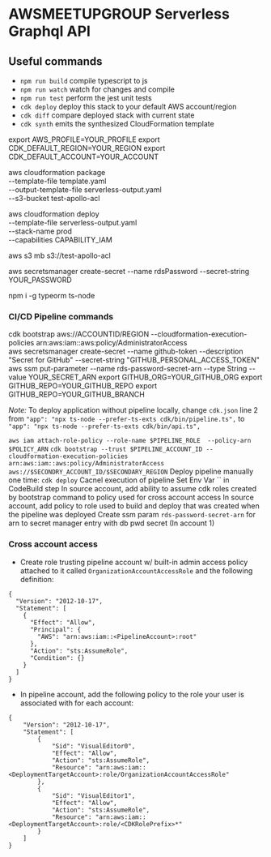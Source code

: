 # AWSMEETUPGROUP Serverless Graphql API

## Useful commands

- `npm run build` compile typescript to js
- `npm run watch` watch for changes and compile
- `npm run test` perform the jest unit tests
- `cdk deploy` deploy this stack to your default AWS account/region
- `cdk diff` compare deployed stack with current state
- `cdk synth` emits the synthesized CloudFormation template

export AWS_PROFILE=YOUR_PROFILE
export CDK_DEFAULT_REGION=YOUR_REGION
export CDK_DEFAULT_ACCOUNT=YOUR_ACCOUNT

aws cloudformation package \
 --template-file template.yaml \
 --output-template-file serverless-output.yaml \
 --s3-bucket test-apollo-acl

aws cloudformation deploy \
 --template-file serverless-output.yaml \
 --stack-name prod \
 --capabilities CAPABILITY_IAM

aws s3 mb s3://test-apollo-acl 

aws secretsmanager create-secret --name rdsPassword --secret-string YOUR_PASSWORD

npm i -g typeorm ts-node

### CI/CD Pipeline commands

cdk bootstrap aws://ACCOUNTID/REGION --cloudformation-execution-policies arn:aws:iam::aws:policy/AdministratorAccess  
aws secretsmanager create-secret --name github-token --description "Secret for GitHub" --secret-string "GITHUB_PERSONAL_ACCESS_TOKEN"
aws ssm put-parameter --name rds-password-secret-arn --type String --value YOUR_SECRET_ARN
export GITHUB_ORG=YOUR_GITHUB_ORG
export GITHUB_REPO=YOUR_GITHUB_REPO
export GITHUB_REPO=YOUR_GITHUB_BRANCH

*Note:* To deploy application without pipeline locally, change `cdk.json` line 2 from `"app": "npx ts-node --prefer-ts-exts cdk/bin/pipeline.ts",` to `"app": "npx ts-node --prefer-ts-exts cdk/bin/api.ts",` 




`aws iam attach-role-policy --role-name $PIPELINE_ROLE  --policy-arn $POLICY_ARN`
`cdk bootstrap --trust $PIPELINE_ACCOUNT_ID --cloudformation-execution-policies arn:aws:iam::aws:policy/AdministratorAccess aws://$SECONDRY_ACCOUNT_ID/$SECONDARY_REGION`
Deploy pipeline manually one time: `cdk deploy`
Cacnel execution of pipeline
Set Env Var `` in CodeBuild step
In source account, add ability to assume cdk roles created by bootstrap command to policy used for cross account access
In source account, add policy to role used to build and deploy that was created when the pipeline was deployed
Create ssm param `rds-password-secret-arn` for arn to secret manager entry with db pwd secret (In account 1)

### Cross account access
* Create role trusting pipeline account w/ built-in admin access policy attached to it called `OrganizationAccountAccessRole` and the following definition:
```
{
  "Version": "2012-10-17",
  "Statement": [
    {
      "Effect": "Allow",
      "Principal": {
        "AWS": "arn:aws:iam::<PipelineAccount>:root"
      },
      "Action": "sts:AssumeRole",
      "Condition": {}
    }
  ]
}
```
* In pipeline account, add the following policy to the role your user is associated with for each account:
```
{
    "Version": "2012-10-17",
    "Statement": [
        {
            "Sid": "VisualEditor0",
            "Effect": "Allow",
            "Action": "sts:AssumeRole",
            "Resource": "arn:aws:iam::<DeploymentTargetAccount>:role/OrganizationAccountAccessRole"
        },
        {
            "Sid": "VisualEditor1",
            "Effect": "Allow",
            "Action": "sts:AssumeRole",
            "Resource": "arn:aws:iam::<DeploymentTargetAccount>:role/<CDKRolePrefix>*"
        }
    ]
}
```
